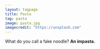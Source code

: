 ```yaml
---
layout: tagpage
title: Pasta
tag: pasta
image: pasta.jpg
imagecredit: "https://unsplash.com"
---
```

What do you call a fake noodle?
__An impasta.__
